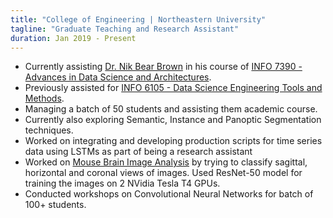 ```yaml
---
title: "College of Engineering | Northeastern University"
tagline: "Graduate Teaching and Research Assistant"
duration: Jan 2019 - Present
---
```


- Currently assisting [Dr. Nik Bear Brown](https://www.linkedin.com/in/nikbearbrown/) in his course of 
[INFO 7390 - Advances in Data Science and Architectures](https://github.com/nikbearbrown/INFO_7390).
- Previously assisted for [INFO 6105 - Data Science Engineering Tools and Methods](https://github.com/nikbearbrown/INFO_6105).
- Managing a batch of 50 students and assisting them academic course.
- Currently also exploring Semantic, Instance and Panoptic Segmentation techniques.
- Worked on integrating and developing production scripts for time series data using LSTMs as part of being a research assistant
- Worked on [Mouse Brain Image Analysis](https://github.com/nikunjlad/Broad-Institute-Mouse-Brain-Mapping) by trying to 
classify sagittal, horizontal and coronal views of images. Used ResNet-50 model for training the images on 2 NVidia Tesla T4 GPUs.
- Conducted workshops on Convolutional Neural Networks for batch of 100+ students.


